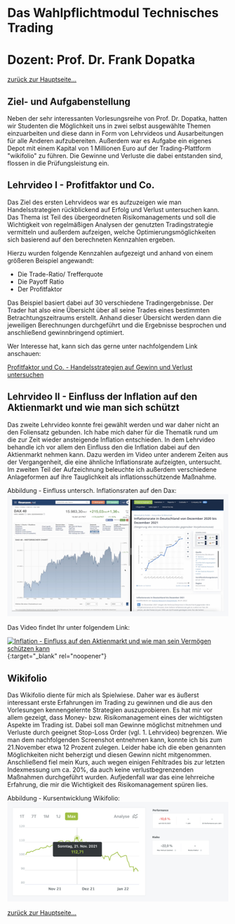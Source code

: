 # Das Wahlpflichtmodul Technisches Trading
# Dozent: Prof. Dr. Frank Dopatka

[zurück zur Hauptseite...](https://informatik-mannheim.github.io/iExpo-Winter-2021/)

## Ziel- und Aufgabenstellung

Neben der sehr interessanten Vorlesungsreihe von Prof. Dr. Dopatka, hatten wir Studenten
die Möglichkeit uns in zwei selbst ausgewählte Themen einzuarbeiten und diese dann in Form von
Lehrvideos und Ausarbeitungen für alle Anderen aufzubereiten. Außerdem war es Aufgabe ein eigenes Depot mit einem Kapital von 1 Millionen Euro auf der Trading-Plattform "wikifolio" zu führen. Die Gewinne und Verluste die dabei entstanden sind, flossen in die Prüfungsleistung ein. 


## Lehrvideo I - Profitfaktor und Co.

Das Ziel des ersten Lehrvideos war es aufzuzeigen wie man Handelsstrategien rückblickend auf Erfolg und Verlust untersuchen kann. Das Thema ist Teil des übergeordneten Risikomanagements und soll die Wichtigkeit von regelmäßigen Analysen der genutzten Tradingstrategie vermitteln und außerdem aufzeigen, welche Optimierungsmöglichkeiten sich basierend auf den berechneten Kennzahlen ergeben.

Hierzu wurden folgende Kennzahlen aufgezeigt und anhand von einem größeren Beispiel angewandt:

- Die Trade-Ratio/ Trefferquote
- Die Payoff Ratio
- Der Profitfaktor

Das Beispiel basiert dabei auf 30 verschiedene Tradingergebnisse. Der Trader hat also eine Übersicht über all seine Trades eines bestimmten Betrachtungszeitraums erstellt. Anhand dieser Übersicht werden dann die jeweiligen Berechnungen durchgeführt und die Ergebnisse besprochen und anschließend gewinnbringend optimiert. 

Wer Interesse hat, kann sich das gerne unter nachfolgendem Link anschauen:

[Profitfaktor und Co. - Handelsstrategien auf Gewinn und Verlust untersuchen](https://www.google.com)


## Lehrvideo II - Einfluss der Inflation auf den Aktienmarkt und wie man sich schützt

Das zweite Lehrvideo konnte frei gewählt werden und war daher nicht an den Foliensatz gebunden.
Ich habe mich daher für die Thematik rund um die zur Zeit wieder ansteigende Inflation entschieden. In dem Lehrvideo behandle ich vor allem den Einfluss den die Inflation dabei auf den Aktienmarkt nehmen kann. Dazu werden im Video unter anderem Zeiten aus der Vergangenheit, die eine ähnliche Inflationsrate aufzeigten, untersucht.
Im zweiten Teil der Aufzeichnung beleuchte ich außerdem verschiedene Anlageformen auf ihre Tauglichkeit als inflationsschützende Maßnahme. 

Abbildung - Einfluss untersch. Inflationsraten auf den Dax:
<img src="./pictures/dax_werte.jpg" width="739" />

Das Video findet Ihr unter folgendem Link:

[![Inflation - Einfluss auf den Aktienmarkt und wie man sein Vermögen schützen kann](https://img.youtube.com/vi/MROkOQBROcU/1.jpg)](https://www.youtube.com/watch?v=MROkOQBROcU){:target="_blank" rel="noopener"}

## Wikifolio

Das Wikifolio diente für mich als Spielwiese. Daher war es äußerst interessant erste Erfahrungen im Trading zu gewinnen und die aus den Vorlesungen kennengelernte Strategien auszuprobieren. Es hat mir vor allem gezeigt, dass Money- bzw. Risikomanagement eines der wichtigsten Aspekte im Trading ist. Dabei soll man Gewinne möglichst mitnehmen und Verluste durch geeignet Stop-Loss Order (vgl. 1. Lehrvideo) begrenzen.
Wie man dem nachfolgenden Screenshot entnehmen kann, konnte ich bis zum 21.November etwa 12 Prozent zulegen. Leider habe ich die eben genannten Möglichkeiten nicht beherzigt und diesen Gewinn nicht mitgenommen. Anschließend fiel mein Kurs, auch wegen einigen Fehltrades bis zur letzten Indexmessung um ca. 20%, da auch keine verlustbegrenzenden Maßnahmen durchgeführt wurden. Aufjedenfall war das eine lehrreiche Erfahrung, die mir die Wichtigkeit des Risikomanagement spüren lies.

Abbildung - Kursentwicklung Wikifolio:
<img src="./pictures/wikifolio.jpg" width="739" />

[zurück zur Hauptseite...](https://informatik-mannheim.github.io/iExpo-Winter-2021/)